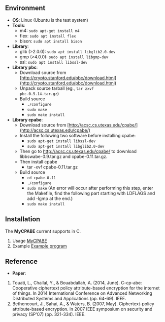 ## Environment
- **OS**: Linux (Ubuntu is the test system)
- **Tools**:
	- m4: <code>sudo apt-get install m4</code>
	- flex: <code>sudo apt install flex</code>
	- bison: <code>sudo apt install bison</code>
- **Library**:
	- glib (>2.0.0): <code>sudo apt install libglib2.0-dev</code>
	- gmp (>4.0.0): <code>sudo apt install libgmp-dev</code>
	- ssl: <code>sudo apt install libssl-dev</code>
- **Library pbc**:
	- Download source from [http://crypto.stanford.edu/pbc/download.html](http://crypto.stanford.edu/pbc/download.html)
	- Unpack source tarball (eg., <code>tar zxvf pbc-0.5.14.tar.gz</code>)
	- Build source
		- <code>./configure</code> 
		- <code>sudo make</code> 
		- <code>sudo make install</code> 
- **Library cpabe**:
	- Download source from [http://acsc.cs.utexas.edu/cpabe/](http://acsc.cs.utexas.edu/cpabe/)
	- Install the following two software before installing cpabe:
		- <code>sudo apt-get install libssl-dev</code>
		- <code>sudo apt-get install libglib2.0-dev</code>
	- Then go to http://acsc.cs.utexas.edu/cpabe/ to download libbswabe-0.9.tar.gz and cpabe-0.11.tar.gz.
	- Then install cpabe
		- tar -xvf cpabe-0.11.tar.gz
	- Build source
		- <code>cd cpabe-0.11</code>
		- <code>./configure</code> 
		- <code>sudo make</code> 
		(An error will occur after performing this step, enter the Makefile, find the following part starting with LDFLAGS and add -lgmp at the end.)
		- <code>sudo make install</code> 

## Installation
The **MyCPABE** current supports in C.
1. Usage [MyCPABE](USAGE.md)
2. Example [Example program](EXAMPLE.md)
## Reference
- **Paper**:
1. Touati, L., Challal, Y., & Bouabdallah, A. (2014, June). C-cp-abe: Cooperative ciphertext policy attribute-based encryption for the internet of things. In 2014 International Conference on Advanced Networking Distributed Systems and Applications (pp. 64-69). IEEE.
2. Bethencourt, J., Sahai, A., & Waters, B. (2007, May). Ciphertext-policy attribute-based encryption. In 2007 IEEE symposium on security and privacy (SP'07) (pp. 321-334). IEEE.

